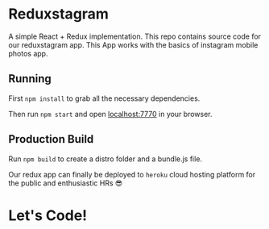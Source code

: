 # Reduxstagram

A simple React + Redux implementation. This repo contains source code for our reduxstagram app.
This App works with the basics of instagram mobile photos app.

## Running

First `npm install` to grab all the necessary dependencies.

Then run `npm start` and open <localhost:7770> in your browser.

## Production Build

Run `npm build` to create a distro folder and a bundle.js file.

Our redux app can finally be deployed to `heroku` cloud hosting platform for the public and enthusiastic HRs :sunglasses:

# Let's Code!
